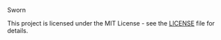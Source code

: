 Sworn

This project is licensed under the MIT License - see the [LICENSE](LICENSE) file for details.
